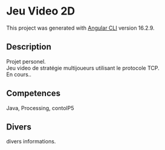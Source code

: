 # Jeu Video 2D

This project was generated with [Angular CLI](https://github.com/angular/angular-cli) version 16.2.9.

## Description
Projet personel. <br />
Jeu video de stratégie multijoueurs utilisant le protocole TCP. <br />
En cours..

## Competences
Java, Processing, contolP5

## Divers

divers informations.
